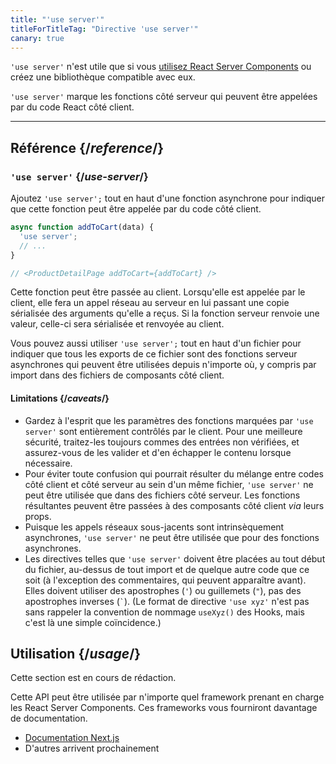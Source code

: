 ```yaml
---
title: "'use server'"
titleForTitleTag: "Directive 'use server'"
canary: true
---
```


<Canary>

`'use server'` n'est utile que si vous [utilisez React Server Components](/learn/start-a-new-react-project#bleeding-edge-react-frameworks) ou créez une bibliothèque compatible avec eux.

</Canary>


<Intro>

`'use server'` marque les fonctions côté serveur qui peuvent être appelées par du code React côté client.

</Intro>

<InlineToc />

---

## Référence {/*reference*/}

### `'use server'` {/*use-server*/}

Ajoutez `'use server';` tout en haut d'une fonction asynchrone pour indiquer que cette fonction peut être appelée par du code côté client.

```js
async function addToCart(data) {
  'use server';
  // ...
}

// <ProductDetailPage addToCart={addToCart} />
```

Cette fonction peut être passée au client.  Lorsqu'elle est appelée par le client, elle fera un appel réseau au serveur en lui passant une copie sérialisée des arguments qu'elle a reçus.  Si la fonction serveur renvoie une valeur, celle-ci sera sérialisée et renvoyée au client.

Vous pouvez aussi utiliser `'use server';` tout en haut d'un fichier pour indiquer que tous les exports de ce fichier sont des fonctions serveur asynchrones qui peuvent être utilisées depuis n'importe où, y compris par import dans des fichiers de composants côté client.

#### Limitations {/*caveats*/}

* Gardez à l'esprit que les paramètres des fonctions marquées par `'use server'` sont entièrement contrôlés par le client.  Pour une meilleure sécurité, traitez-les toujours commes des entrées non vérifiées, et assurez-vous de les valider et d'en échapper le contenu lorsque nécessaire.
* Pour éviter toute confusion qui pourrait résulter du mélange entre codes côté client et côté serveur au sein d'un même fichier, `'use server'` ne peut être utilisée que dans des fichiers côté serveur. Les fonctions résultantes peuvent être passées à des composants côté client *via* leurs props.
* Puisque les appels réseaux sous-jacents sont intrinsèquement asynchrones, `'use server'` ne peut être utilisée que pour des fonctions asynchrones.
* Les directives telles que `'use server'` doivent être placées au tout début du fichier, au-dessus de tout import et de quelque autre code que ce soit (à l'exception des commentaires, qui peuvent apparaître avant).  Elles doivent utiliser des apostrophes (`'`) ou guillemets (`"`), pas des apostrophes inverses (<code>\`</code>). (Le format de directive `'use xyz'` n'est pas sans rappeler la convention de nommage `useXyz()` des Hooks, mais c'est là une simple coïncidence.)

## Utilisation {/*usage*/}

<Wip>

Cette section est en cours de rédaction.

Cette API peut être utilisée par n'importe quel framework prenant en charge les React Server Components. Ces frameworks vous fourniront davantage de documentation.

* [Documentation Next.js](https://nextjs.org/docs/getting-started/react-essentials)
* D'autres arrivent prochainement

</Wip>
